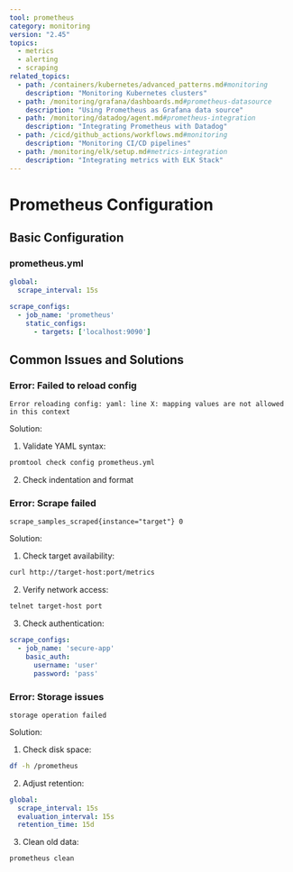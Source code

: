 ```yaml
---
tool: prometheus
category: monitoring
version: "2.45"
topics:
  - metrics
  - alerting
  - scraping
related_topics:
  - path: /containers/kubernetes/advanced_patterns.md#monitoring
    description: "Monitoring Kubernetes clusters"
  - path: /monitoring/grafana/dashboards.md#prometheus-datasource
    description: "Using Prometheus as Grafana data source"
  - path: /monitoring/datadog/agent.md#prometheus-integration
    description: "Integrating Prometheus with Datadog"
  - path: /cicd/github_actions/workflows.md#monitoring
    description: "Monitoring CI/CD pipelines"
  - path: /monitoring/elk/setup.md#metrics-integration
    description: "Integrating metrics with ELK Stack"
---
```

# Prometheus Configuration

## Basic Configuration

### prometheus.yml
```yaml
global:
  scrape_interval: 15s

scrape_configs:
  - job_name: 'prometheus'
    static_configs:
      - targets: ['localhost:9090']
```

## Common Issues and Solutions

### Error: Failed to reload config
```error
Error reloading config: yaml: line X: mapping values are not allowed in this context
```

Solution:
1. Validate YAML syntax:
```bash
promtool check config prometheus.yml
```

2. Check indentation and format

### Error: Scrape failed
```error
scrape_samples_scraped{instance="target"} 0
```

Solution:
1. Check target availability:
```bash
curl http://target-host:port/metrics
```

2. Verify network access:
```bash
telnet target-host port
```

3. Check authentication:
```yaml
scrape_configs:
  - job_name: 'secure-app'
    basic_auth:
      username: 'user'
      password: 'pass'
```

### Error: Storage issues
```error
storage operation failed
```

Solution:
1. Check disk space:
```bash
df -h /prometheus
```

2. Adjust retention:
```yaml
global:
  scrape_interval: 15s
  evaluation_interval: 15s
  retention_time: 15d
```

3. Clean old data:
```bash
prometheus clean
```
